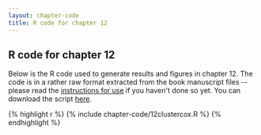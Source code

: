 ```yaml
---
layout: chapter-code
title: R code for chapter 12
---
```


## R code for chapter 12
Below is the R code used to generate results and figures in chapter 12.
The code is in a rather raw format extracted from the book manuscript files -- please read the [instructions for use](instructions.html) if you haven't done so yet.
You can download the script <a href="https://raw.githubusercontent.com/spatstat/book/gh-pages/_includes/chapter-code/12clustercox.R">here</a>.

{% highlight r %}
{% include chapter-code/12clustercox.R %}
{% endhighlight %}
